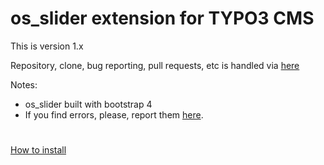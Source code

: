 # os_slider extension for TYPO3 CMS

This is version 1.x

Repository, clone, bug reporting, pull requests, etc is handled via [here](https://github.com/majdothman/os_slider/)

Notes:
* os_slider built with bootstrap 4
* If you find errors, please, report them [here](https://github.com/majdothman/os_slider/issues).
#
[How to install](https://github.com/majdothman/os_slider/wiki)
